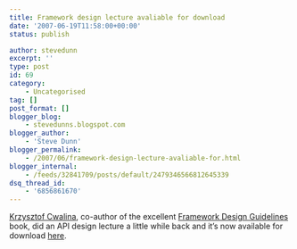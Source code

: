 ```yaml
---
title: Framework design lecture avaliable for download
date: '2007-06-19T11:58:00+00:00'
status: publish

author: stevedunn
excerpt: ''
type: post
id: 69
category:
    - Uncategorised
tag: []
post_format: []
blogger_blog:
    - stevedunns.blogspot.com
blogger_author:
    - 'Steve Dunn'
blogger_permalink:
    - /2007/06/framework-design-lecture-avaliable-for.html
blogger_internal:
    - /feeds/32841709/posts/default/2479346566812645339
dsq_thread_id:
    - '6856861670'
---
```

[Krzysztof Cwalina](http://blogs.msdn.com/kcwalina/default.aspx), co-author of the excellent [Framework Design Guidelines](http://www.amazon.co.uk/Framework-Design-Guidelines-Conventions-Development/dp/0321246756) book, did an API design lecture a little while back and it’s now available for download [here](http://download.microsoft.com/download/8/0/8/808412ec-2561-413d-a9e3-5cd47d37d763/FDGNetCast.zip).